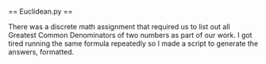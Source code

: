 == Euclidean.py ==

There was a discrete math assignment that required us to list out all Greatest Common Denominators of two numbers as part of our work.
I got tired running the same formula repeatedly so I made a script to generate the answers, formatted.
